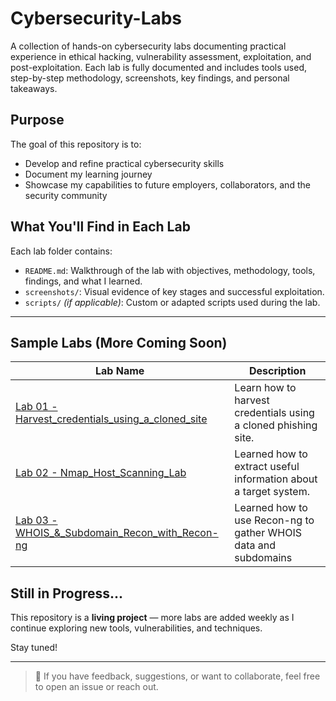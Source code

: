 # Cybersecurity-Labs
A collection of hands-on cybersecurity labs documenting practical experience in ethical hacking, vulnerability assessment, exploitation, and post-exploitation.
Each lab is fully documented and includes tools used, step-by-step methodology, screenshots, key findings, and personal takeaways.

## Purpose
The goal of this repository is to:

- Develop and refine practical cybersecurity skills
- Document my learning journey
- Showcase my capabilities to future employers, collaborators, and the security community

## What You'll Find in Each Lab
Each lab folder contains:

- `README.md`: Walkthrough of the lab with objectives, methodology, tools, findings, and what I learned.
- `screenshots/`: Visual evidence of key stages and successful exploitation.
- `scripts/` *(if applicable)*: Custom or adapted scripts used during the lab.
---


## Sample Labs (More Coming Soon)

|                                   Lab Name                                      |                           Description                            |
|---------------------------------------------------------------------------------|------------------------------------------------------------------|
| [Lab 01 - Harvest_credentials_using_a_cloned_site](./01.Credential_Harvesting_with_Cloned_Website) | Learn how to harvest credentials using a cloned phishing site.   |
| [Lab 02 - Nmap_Host_Scanning_Lab](./02.Nmap_Host_Scanning) |  Learned how to extract useful information about a target system. |
| [Lab 03 - WHOIS_&_Subdomain_Recon_with_Recon-ng](./03.WHOIS_&_Subdomain_Recon_with_Recon-ng)| Learned how to use Recon-ng to gather WHOIS data and subdomains|


## Still in Progress...
This repository is a **living project** — more labs are added weekly as I continue exploring new tools, vulnerabilities, and techniques.

Stay tuned!

---

> 💬 If you have feedback, suggestions, or want to collaborate, feel free to open an issue or reach out.

